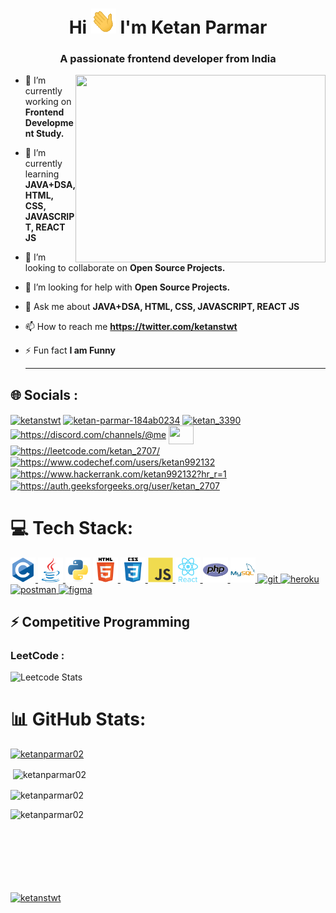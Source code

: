 <h1 align="center">Hi <img src =  "https://github.com/KetanParmar02/KetanParmar02/blob/main/176309783-0785949b-9127-417c-8b55-ab5a4333674e.gif" width = "40px" height = "40px".> I'm Ketan Parmar</h1>

<h3 align="center">A passionate frontend developer from India</h3>

<img src="https://cdn.dribbble.com/users/1162077/screenshots/3848914/programmer.gif" align="right" width="400px" height="300px">

 - 🔭 I’m currently working on **Frontend Development Study.**

- 🌱 I’m currently learning **JAVA+DSA, HTML, CSS, JAVASCRIPT, REACT JS**

- 👯 I’m looking to collaborate on **Open Source Projects.**

- 🤝 I’m looking for help with **Open Source Projects.**

- 💬 Ask me about **JAVA+DSA, HTML, CSS, JAVASCRIPT, REACT JS**

- 📫 How to reach me **https://twitter.com/ketanstwt**

- ⚡ Fun fact **I am Funny**<hr>

## 🌐 Socials :
<p align="left">
<a href="https://twitter.com/ketanstwt" target="blank"><img align="center" src="https://raw.githubusercontent.com/rahuldkjain/github-profile-readme-generator/master/src/images/icons/Social/twitter.svg" alt="ketanstwt" height="30" width="40" /></a>
<a href="https://linkedin.com/in/ketan-parmar-184ab0234" target="blank"><img align="center" src="https://raw.githubusercontent.com/rahuldkjain/github-profile-readme-generator/master/src/images/icons/Social/linked-in-alt.svg" alt="ketan-parmar-184ab0234" height="30" width="40" /></a>
<a href="https://instagram.com/ketan_3390" target="blank"><img align="center" src="https://raw.githubusercontent.com/rahuldkjain/github-profile-readme-generator/master/src/images/icons/Social/instagram.svg" alt="ketan_3390" height="30" width="40" /></a>
<a href="https://discord.gg/https://discord.com/channels/@me" target="blank"><img align="center" src="https://raw.githubusercontent.com/rahuldkjain/github-profile-readme-generator/master/src/images/icons/Social/discord.svg" alt="https://discord.com/channels/@me" height="30" width="40" /></a>
<a href="https://linktr.ee/ketan_27"><img align = "center" src="https://uxwing.com/wp-content/themes/uxwing/download/brands-and-social-media/linktree-logo-icon.svg" height="30" width="40">
<a href="https://www.leetcode.com/https://leetcode.com/ketan_2707/" target="blank"><img align="center" src="https://raw.githubusercontent.com/rahuldkjain/github-profile-readme-generator/master/src/images/icons/Social/leet-code.svg" alt="https://leetcode.com/ketan_2707/" height="30" width="40" /></a>
<a href="https://www.codechef.com/users/https://www.codechef.com/users/ketan992132" target="blank"><img align="center" src="https://cdn.jsdelivr.net/npm/simple-icons@3.1.0/icons/codechef.svg" alt="https://www.codechef.com/users/ketan992132" height="30" width="40" /></a>
<a href="https://www.hackerrank.com/https://www.hackerrank.com/ketan992132?hr_r=1" target="blank"><img align="center" src="https://raw.githubusercontent.com/rahuldkjain/github-profile-readme-generator/master/src/images/icons/Social/hackerrank.svg" alt="https://www.hackerrank.com/ketan992132?hr_r=1" height="30" width="40" /></a>
<a href="https://auth.geeksforgeeks.org/user/https://auth.geeksforgeeks.org/user/ketan_2707" target="blank"><img align="center" src="https://raw.githubusercontent.com/rahuldkjain/github-profile-readme-generator/master/src/images/icons/Social/geeks-for-geeks.svg" alt="https://auth.geeksforgeeks.org/user/ketan_2707" height="30" width="40" /></a>
</p>

# 💻 Tech Stack:
<p align="left"> 
<a href="https://www.cprogramming.com/" target="_blank" rel="noreferrer"> <img src="https://raw.githubusercontent.com/devicons/devicon/master/icons/c/c-original.svg" alt="c" width="40" height="40"/> </a> 
<a href="https://www.java.com" target="_blank" rel="noreferrer"> <img src="https://raw.githubusercontent.com/devicons/devicon/master/icons/java/java-original.svg" alt="java" width="40" height="40"/> </a>
<a href="https://www.python.org" target="_blank" rel="noreferrer"> <img src="https://raw.githubusercontent.com/devicons/devicon/master/icons/python/python-original.svg" alt="python" width="40" height="40"/> </a> 
<a href="https://www.w3.org/html/" target="_blank" rel="noreferrer"> <img src="https://raw.githubusercontent.com/devicons/devicon/master/icons/html5/html5-original-wordmark.svg" alt="html5" width="40" height="40"/> </a>
<a href="https://www.w3schools.com/css/" target="_blank" rel="noreferrer"> <img src="https://raw.githubusercontent.com/devicons/devicon/master/icons/css3/css3-original-wordmark.svg" alt="css3" width="40" height="40"/> </a> 
<a href="https://developer.mozilla.org/en-US/docs/Web/JavaScript" target="_blank" rel="noreferrer"> <img src="https://raw.githubusercontent.com/devicons/devicon/master/icons/javascript/javascript-original.svg" alt="javascript" width="40" height="40"/> </a> 
<a href="https://reactjs.org/" target="_blank" rel="noreferrer"> <img src="https://raw.githubusercontent.com/devicons/devicon/master/icons/react/react-original-wordmark.svg" alt="react" width="40" height="40"/> </a>
<a href="https://www.php.net" target="_blank" rel="noreferrer"> <img src="https://raw.githubusercontent.com/devicons/devicon/master/icons/php/php-original.svg" alt="php" width="40" height="40"/> </a> 
<a href="https://www.mysql.com/" target="_blank" rel="noreferrer"> <img src="https://raw.githubusercontent.com/devicons/devicon/master/icons/mysql/mysql-original-wordmark.svg" alt="mysql" width="40" height="40"/> </a>
<a href="https://git-scm.com/" target="_blank" rel="noreferrer"> <img src="https://www.vectorlogo.zone/logos/git-scm/git-scm-icon.svg" alt="git" width="40" height="40"/> </a>
<a href="https://heroku.com" target="_blank" rel="noreferrer"> <img src="https://www.vectorlogo.zone/logos/heroku/heroku-icon.svg" alt="heroku" width="40" height="40"/> </a> 
<a href="https://postman.com" target="_blank" rel="noreferrer"> <img src="https://www.vectorlogo.zone/logos/getpostman/getpostman-icon.svg" alt="postman" width="40" height="40"/> </a> 
<a href="https://www.figma.com/" target="_blank" rel="noreferrer"> <img src="https://www.vectorlogo.zone/logos/figma/figma-icon.svg" alt="figma" width="40" height="40"/> </a> 
</p>

## ⚡ Competitive Programming

### LeetCode :
![Leetcode Stats](https://leetcard.jacoblin.cool/ketan_2707)

# 📊 GitHub Stats:
<p align="left"> <a href="https://github.com/ryo-ma/github-profile-trophy"><img src="https://github-profile-trophy.vercel.app/?username=ketanparmar02" alt="ketanparmar02" /></a> </p>

<p>&nbsp;<img align="center" src="https://github-readme-stats.vercel.app/api?username=ketanparmar02&show_icons=true&locale=en" alt="ketanparmar02" /></p>

<p><img align="center" src="https://github-readme-streak-stats.herokuapp.com/?user=ketanparmar02&" alt="ketanparmar02" /></p>

<p><img align="left" src="https://github-readme-stats.vercel.app/api/top-langs?username=ketanparmar02&show_icons=true&locale=en&layout=compact" alt="ketanparmar02" /></p><br><br><br><br><br><br><br>
<p align="left"> <a href="https://twitter.com/ketanstwt" target="blank"><img src="https://img.shields.io/twitter/follow/ketanstwt?logo=twitter&style=for-the-badge" alt="ketanstwt" /></a></p>
